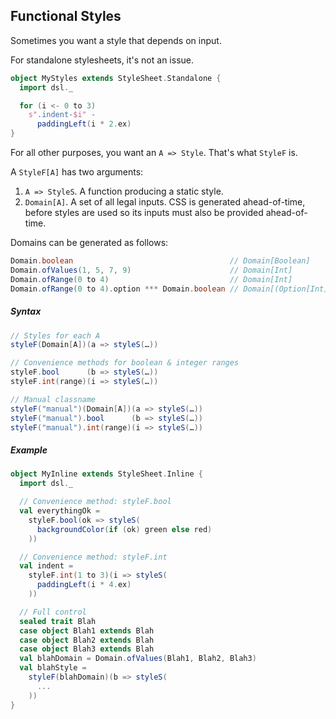 ## Functional Styles

Sometimes you want a style that depends on input.

For standalone stylesheets, it's not an issue.
```scala
object MyStyles extends StyleSheet.Standalone {
  import dsl._

  for (i <- 0 to 3)
    s".indent-$i" -
      paddingLeft(i * 2.ex)
}
```

For all other purposes, you want an `A => Style`.
That's what `StyleF` is.

A `StyleF[A]` has two arguments:

1. `A => StyleS`. A function producing a static style.
2. `Domain[A]`. A set of all legal inputs.
  CSS is generated ahead-of-time, before styles are used so its inputs must also be provided ahead-of-time.

Domains can be generated as follows:
```scala
Domain.boolean                                   // Domain[Boolean]
Domain.ofValues(1, 5, 7, 9)                      // Domain[Int]
Domain.ofRange(0 to 4)                           // Domain[Int]
Domain.ofRange(0 to 4).option *** Domain.boolean // Domain[(Option[Int], Boolean)]
```

##### Syntax
```scala
// Styles for each A
styleF(Domain[A])(a => styleS(…))

// Convenience methods for boolean & integer ranges
styleF.bool      (b => styleS(…))
styleF.int(range)(i => styleS(…))

// Manual classname
styleF("manual")(Domain[A])(a => styleS(…))
styleF("manual").bool      (b => styleS(…))
styleF("manual").int(range)(i => styleS(…))
```

##### Example

```scala
object MyInline extends StyleSheet.Inline {
  import dsl._

  // Convenience method: styleF.bool
  val everythingOk =
    styleF.bool(ok => styleS(
      backgroundColor(if (ok) green else red)
    ))

  // Convenience method: styleF.int
  val indent =
    styleF.int(1 to 3)(i => styleS(
      paddingLeft(i * 4.ex)
    ))

  // Full control
  sealed trait Blah
  case object Blah1 extends Blah
  case object Blah2 extends Blah
  case object Blah3 extends Blah
  val blahDomain = Domain.ofValues(Blah1, Blah2, Blah3)
  val blahStyle =
    styleF(blahDomain)(b => styleS(
      ...
    ))
}

```

